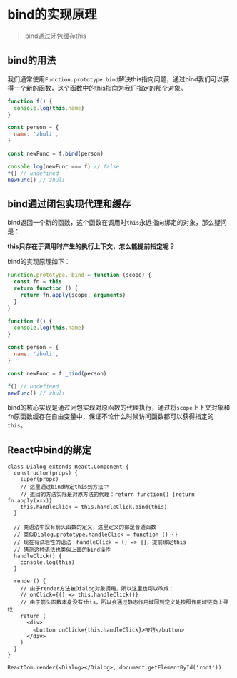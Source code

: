 # bind的实现原理



> bind通过闭包缓存this

## bind的用法

我们通常使用`Function.prototype.bind`解决this指向问题，通过bind我们可以获得一个新的函数，这个函数中的this指向为我们指定的那个对象。

```js
function f() {
  console.log(this.name)
}

const person = {
  name: 'zhuli',
}

const newFunc = f.bind(person)

console.log(newFunc === f) // false
f() // undefined
newFunc() // zhuli
```



## bind通过闭包实现代理和缓存

bind返回一个新的函数，这个函数在调用时`this`永远指向绑定的对象，那么疑问是：

**this只存在于调用时产生的执行上下文，怎么能提前指定呢？**

bind的实现原理如下：

```js
Function.prototype._bind = function (scope) {
  const fn = this
  return function () {
    return fn.apply(scope, arguments)
  }
}

function f() {
  console.log(this.name)
}

const person = {
  name: 'zhuli',
}

const newFunc = f._bind(person)

f() // undefined
newFunc() // zhuli
```

bind的核心实现是通过闭包实现对原函数的代理执行，通过将`scope`上下文对象和`fn`原函数缓存在自由变量中，保证不论什么时候访问函数都可以获得指定的`this`。

## React中bind的绑定

```react
class Dialog extends React.Component {
  constructor(props) {
    super(props)
    // 这里通过bind绑定this到方法中
    // 返回的方法实际是对原方法的代理：return function() {return fn.apply(xxx)}
    this.handleClick = this.handleClick.bind(this)
  }
	
  // 类语法中没有箭头函数的定义，这里定义的都是普通函数
  // 类似Dialog.prototype.handleClick = function () {}
  // 现在有试验性的语法：handleClick = () => {}，提前绑定this
  // 猜测这种语法也类似上面的bind操作
  handleClick() {
    console.log(this)
  }

  render() {
    // 由于render方法被Dialog对象调用，所以这里也可以改成：
    // onClick={() => this.handleClick()}
    // 由于箭头函数本身没有this，所以会通过静态作用域回到定义处按照作用域链向上寻找
    return (
      <div>
        <button onClick={this.handleClick}>按钮</button>
      </div>
    )
  }
}

ReactDom.render(<Dialog></Dialog>, document.getElementById('root'))
```

